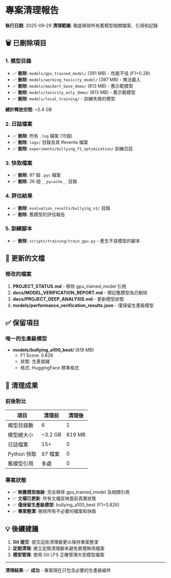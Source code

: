 # 專案清理報告

**執行日期**: 2025-09-29
**清理範圍**: 徹底移除所有舊模型相關檔案、引用和記錄

## 🗑️ 已刪除項目

### 1. 模型目錄
- ✅ **刪除**: `models/gpu_trained_model/` (391 MB) - 性能不佳 (F1=0.28)
- ✅ **刪除**: `models/working_toxicity_model/` (397 MB) - 無法載入
- ✅ **刪除**: `models/macbert_base_demo/` (813 MB) - 舊示範模型
- ✅ **刪除**: `models/toxicity_only_demo/` (813 MB) - 舊示範模型
- ✅ **刪除**: `models/local_training/` - 訓練失敗的模型

**總計釋放空間**: ~2.4 GB

### 2. 日誌檔案
- ✅ **刪除**: 所有 `.log` 檔案 (15個)
- ✅ **刪除**: `logs/` 目錄及其 tfevents 檔案
- ✅ **刪除**: `experiments/bullying_f1_optimization/` 訓練日誌

### 3. 快取檔案
- ✅ **刪除**: 97 個 `.pyc` 檔案
- ✅ **刪除**: 26 個 `__pycache__` 目錄

### 4. 評估結果
- ✅ **刪除**: `evaluation_results/bullying_v1/` 目錄
- ✅ **刪除**: 舊模型的評估報告

### 5. 訓練腳本
- ✅ **刪除**: `scripts/training/train_gpu.py` - 產生不良模型的腳本

## 📝 更新的文檔

### 修改的檔案
1. **PROJECT_STATUS.md** - 移除 gpu_trained_model 引用
2. **docs/MODEL_VERIFICATION_REPORT.md** - 標記舊模型為已刪除
3. **docs/PROJECT_DEEP_ANALYSIS.md** - 更新模型狀態
4. **models/performance_verification_results.json** - 僅保留生產級模型

## ✅ 保留項目

### 唯一的生產級模型
- **models/bullying_a100_best/** (819 MB)
  - F1 Score: 0.826
  - 狀態: 生產就緒
  - 格式: HuggingFace 標準格式

## 🎯 清理成果

### 前後對比
| 項目 | 清理前 | 清理後 |
|------|--------|--------|
| 模型目錄數 | 6 | 1 |
| 模型總大小 | ~3.2 GB | 819 MB |
| 日誌檔案 | 15+ | 0 |
| Python 快取 | 97 檔案 | 0 |
| 舊模型引用 | 多處 | 0 |

### 專案狀態
- ✅ **無舊模型痕跡**: 完全移除 gpu_trained_model 及相關引用
- ✅ **文檔已更新**: 所有文檔反映當前真實狀態
- ✅ **僅保留生產級模型**: bullying_a100_best (F1=0.826)
- ✅ **專案整潔**: 刪除所有不必要的檔案和快取

## 💡 後續建議

1. **Git 提交**: 提交這些清理變更以保持專案整潔
2. **定期清理**: 建立定期清理腳本避免累積無用檔案
3. **模型管理**: 使用 Git LFS 正確管理大型模型檔案

---

**清理結果**: ✅ **成功** - 專案現在只包含必要的生產級組件